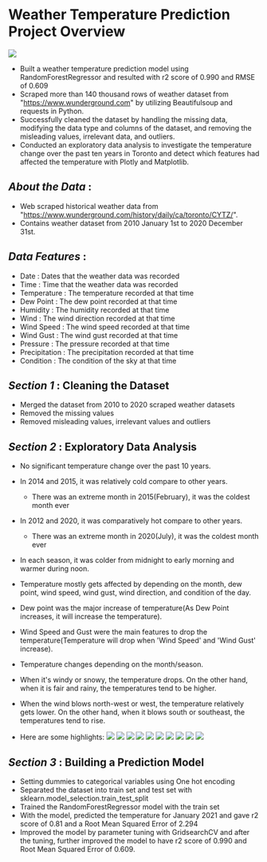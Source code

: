 # Weather Temperature Prediction Project Overview
![](/images/weather.jpg)

* Built a weather temperature prediction model using RandomForestRegressor and resulted with r2 score of 0.990 and RMSE of 0.609
* Scraped more than 140 thousand rows of weather dataset from "https://www.wunderground.com" by utilizing Beautifulsoup and requests in Python.
* Successfully cleaned the dataset by handling the missing data, modifying the data type and columns of the dataset, and removing the misleading values, irrelevant data, and outliers.
* Conducted an exploratory data analysis to investigate the temperature change over the past ten years in Toronto and detect which features had affected the temperature with Plotly and Matplotlib.

## ***About the Data*** :

* Web scraped historical weather data from "https://www.wunderground.com/history/daily/ca/toronto/CYTZ/".
* Contains weather dataset from 2010 January 1st to 2020 December 31st.

    
## ***Data Features*** :

* Date : Dates that the weather data was recorded
* Time : Time that the weather data was recorded
* Temperature : The temperature recorded at that time 
* Dew Point : The dew point recorded at that time
* Humidity : The humidity recorded at that time
* Wind : The wind direction recorded at that time
* Wind Speed : The wind speed recorded at that time
* Wind Gust : The wind gust recorded at that time
* Pressure : The pressure recorded at that time
* Precipitation : The precipitation recorded at that time
* Condition : The condition of the sky at that time


## ***Section 1*** : Cleaning the Dataset

* Merged the dataset from 2010 to 2020 scraped weather datasets
* Removed the missing values
* Removed misleading values, irrelevant values and outliers


## ***Section 2*** : Exploratory Data Analysis

* No significant temperature change over the past 10 years.
* In 2014 and 2015, it was relatively cold compare to other years.
    * There was an extreme month in 2015(February), it was the coldest month ever
* In 2012 and 2020, it was comparatively hot compare to other years.
    * There was an extreme month in 2020(July), it was the coldest month ever
* In each season, it was colder from midnight to early morning and warmer during noon.
* Temperature mostly gets affected by depending on the month, dew point, wind speed, wind gust, wind direction, and condition of the day.
* Dew point was the major increase of temperature(As Dew Point increases, it will increase the temperature).
* Wind Speed and Gust were the main features to drop the temperature(Temperature will drop when 'Wind Speed' and 'Wind Gust' increase).
* Temperature changes depending on the month/season.
* When it's windy or snowy, the temperature drops. On the other hand, when it is fair and rainy, the temperatures tend to be higher.
* When the wind blows north-west or west, the temperature relatively gets lower. On the other hand, when it blows south or southeast, the temperatures tend to rise.

* Here are some highlights:
![](/images/weather_temp.png)
![](/images/weather_tdist.png)
![](/images/weather_heatmap.png)
![](/images/weather_condition.png)
![](/images/weather_season_dist.png)
![](/images/weather_tempcorr.png)
![](/images/weather_sfeatures.png)
![](/images/weather_sfeature.png)
![](/images/weather_features1.png)
![](/images/weather_features2.png)
## ***Section 3*** : Building a Prediction Model

* Setting dummies to categorical variables using One hot encoding
* Separated the dataset into train set and test set with sklearn.model_selection.train_test_split
* Trained the RandomForestRegressor model with the train set
* With the model, predicted the temperature for January 2021 and gave r2 score of 0.81 and a Root Mean Squared Error of 2.294
* Improved the model by parameter tuning with GridsearchCV and after the tuning, further improved the model to have r2 score of 0.990 and Root Mean Squared Error of 0.609.


